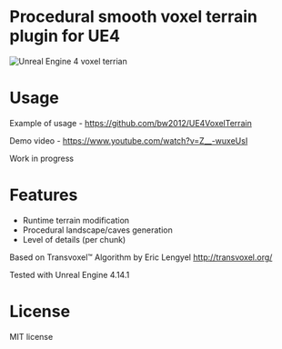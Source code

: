 # Procedural smooth voxel terrain plugin for UE4 

![Unreal Engine 4 voxel terrian](http://media.indiedb.com/images/games/1/51/50197/ezgif.com-video-to-gif_2.gif)

# Usage
Example of usage - https://github.com/bw2012/UE4VoxelTerrain

Demo video - https://www.youtube.com/watch?v=Z__-wuxeUsI 

Work in progress

# Features
* Runtime terrain modification
* Procedural landscape/caves generation
* Level of details (per chunk)

Based on Transvoxel™ Algorithm by Eric Lengyel http://transvoxel.org/ 

Tested with Unreal Engine 4.14.1

# License
MIT license

